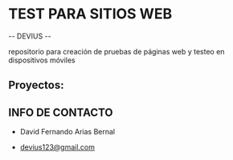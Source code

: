 # TEST PARA SITIOS WEB



-- DEVIUS -- 

repositorio para creación de pruebas de páginas web y testeo en dispositivos móviles




## Proyectos:

<!-- * socket ( pruebas de sockets con socket.io y node.js ) -->






##  INFO DE CONTACTO

* David Fernando Arias Bernal

* devius123@gmail.com